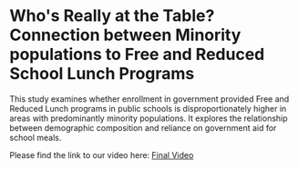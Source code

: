 # Who's Really at the Table? Connection between Minority populations to Free and Reduced School Lunch Programs

This study examines whether enrollment in government provided Free and Reduced Lunch programs in public schools is disproportionately higher in areas with predominantly minority populations. It explores the relationship between demographic composition and reliance on government aid for school meals.

Please find the link to our video here: [Final Video](https://drive.google.com/file/d/1Mr4bGCnH64rR6bpHwKsXRyr88OurFqOU/view?usp=sharing)

